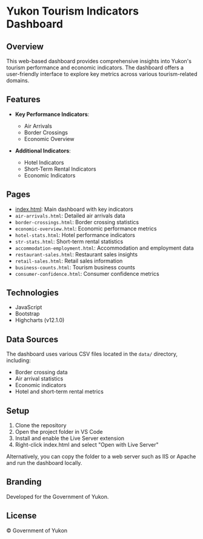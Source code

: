 # Yukon Tourism Indicators Dashboard

## Overview
This web-based dashboard provides comprehensive insights into Yukon's tourism performance and economic indicators. The dashboard offers a user-friendly interface to explore key metrics across various tourism-related domains.

## Features
- **Key Performance Indicators**:
  - Air Arrivals
  - Border Crossings
  - Economic Overview

- **Additional Indicators**:
  - Hotel Indicators
  - Short-Term Rental Indicators
  - Economic Indicators

## Pages
- [index.html](https://open-data-static-files.service.yukon.ca/tourism-indicators/): Main dashboard with key indicators
- `air-arrivals.html`: Detailed air arrivals data
- `border-crossings.html`: Border crossing statistics
- `economic-overview.html`: Economic performance metrics
- `hotel-stats.html`: Hotel performance indicators
- `str-stats.html`: Short-term rental statistics
- `accommodation-employment.html`: Accommodation and employment data
- `restaurant-sales.html`: Restaurant sales insights
- `retail-sales.html`: Retail sales information
- `business-counts.html`: Tourism business counts
- `consumer-confidence.html`: Consumer confidence metrics

## Technologies
- JavaScript
- Bootstrap
- Highcharts (v12.1.0)

## Data Sources
The dashboard uses various CSV files located in the `data/` directory, including:
- Border crossing data
- Air arrival statistics
- Economic indicators
- Hotel and short-term rental metrics

## Setup
1. Clone the repository
2. Open the project folder in VS Code
3. Install and enable the Live Server extension
4. Right-click index.html and select "Open with Live Server"

Alternatively, you can copy the folder to a web server such as IIS or Apache and run the dashboard locally.

## Branding
Developed for the Government of Yukon.

## License
© Government of Yukon